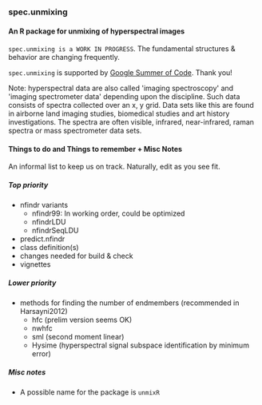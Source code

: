 ### spec.unmixing
#### An R package for unmixing of hyperspectral images

`spec.unmixing is a WORK IN PROGRESS`.  The fundamental structures & behavior are changing frequently.

`spec.unmixing` is supported by [Google Summer of Code](http://www.google-melange.com/gsoc/homepage/google/gsoc2013).  Thank you!

Note: hyperspectral data are also called 'imaging spectroscopy' and 'imaging spectrometer data' depending upon the discipline.  Such data consists of spectra collected over an x, y grid.  Data sets like this are found in airborne land imaging studies, biomedical studies and art history investigations.  The spectra are often visible, infrared, near-infrared, raman spectra or mass spectrometer data sets.

#### Things to do and Things to remember + Misc Notes

An informal list to keep us on track.  Naturally, edit as you see fit.

##### Top priority
* nfindr variants
    * nfindr99: In working order, could be optimized
    * nfindrLDU
    * nfindrSeqLDU
* predict.nfindr
* class definition(s)
* changes needed for build & check
* vignettes

##### Lower priority

* methods for finding the number of endmembers (recommended in Harsayni2012)
    * hfc (prelim version seems OK)
    * nwhfc
    * sml (second moment linear)
    * Hysime (hyperspectral signal subspace identification by minimum error)

##### Misc notes

* A possible name for the package is `unmixR`

